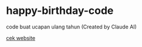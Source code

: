 # happy-birthday-code

<p>code buat ucapan ulang tahun (Created by Claude AI)</p> <a href="https://badutzy.github.io/happy-birthday/" target="_blank">cek website</a>
